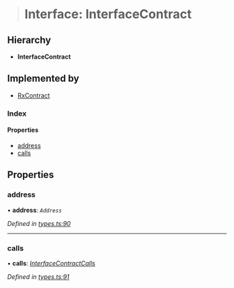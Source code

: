 > # Interface: InterfaceContract

## Hierarchy

* **InterfaceContract**

## Implemented by

* [RxContract](../classes/_rxcontract_.rxcontract.md)

### Index

#### Properties

* [address](_types_.interfacecontract.md#address)
* [calls](_types_.interfacecontract.md#calls)

## Properties

###  address

• **address**: *`Address`*

*Defined in [types.ts:90](https://github.com/polkadot-js/api/blob/ff69c43/packages/api-contract/src/types.ts#L90)*

___

###  calls

• **calls**: *[InterfaceContractCalls](_types_.interfacecontractcalls.md)*

*Defined in [types.ts:91](https://github.com/polkadot-js/api/blob/ff69c43/packages/api-contract/src/types.ts#L91)*